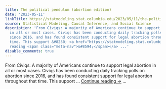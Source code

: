 ```yaml
---
title: The political pendulum (abortion edition)
date: '2023-05-11'
linkTitle: https://statmodeling.stat.columbia.edu/2023/05/11/the-political-pendulum-abortion-edition/
source: Statistical Modeling, Causal Inference, and Social Science
description: 'From Civiqs: A majority of Americans continue to support legal abortion
  in all or most cases. Civiqs has been conducting daily tracking polls on abortion
  since 2016, and has found consistent support for legal abortion throughout that
  time. This support &#8230; <a href="https://statmodeling.stat.columbia.edu/2023/05/11/the-political-pendulum-abortion-edition/">Continue
  reading <span class="meta-nav">&#8594;</span></a> ...'
disable_comments: true
---
```

From Civiqs: A majority of Americans continue to support legal abortion in all or most cases. Civiqs has been conducting daily tracking polls on abortion since 2016, and has found consistent support for legal abortion throughout that time. This support &#8230; <a href="https://statmodeling.stat.columbia.edu/2023/05/11/the-political-pendulum-abortion-edition/">Continue reading <span class="meta-nav">&#8594;</span></a> ...